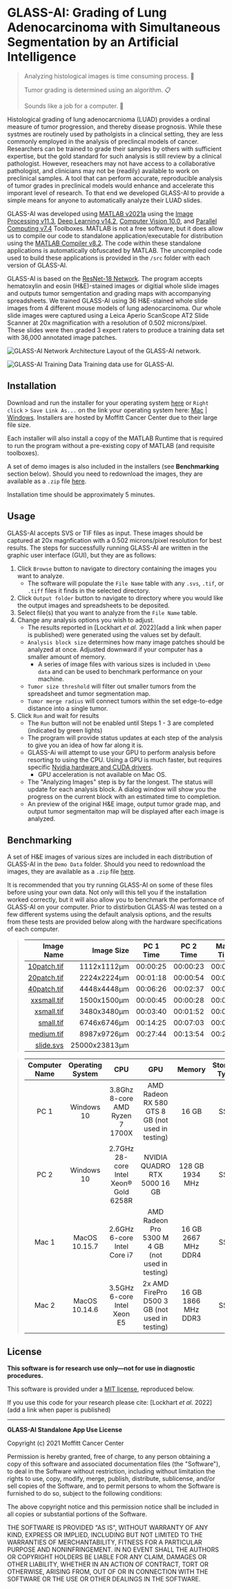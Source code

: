 # GLASS-AI: Grading of Lung Adenocarcinoma with Simultaneous Segmentation by an Artificial Intelligence

>Analyzing histological images is time consuming process. 🐌
>
>Tumor grading is determined using an algorithm. 📋
>
>Sounds like a job for a computer. 🤖

Histological grading of lung adenocarcnioma (LUAD) provides a ordinal measure of tumor progression, and thereby disease prognosis. While these systmes are routinely used by patholgists in a clincical setting, they are less commonly employed in the analysis of preclincal models of cancer. Researchers can be trained to grade their samples by others with sufficient expertise, but the gold standard for such analysis is still review by a clinical pathologist. However, reseachers may not have access to a collaborative pathologist, and clinicians may not be (readily) available to work on preclinical samples. A tool that can perform accurate, reproducible analysis of tumor grades in preclinical models would enhance and accelerate this imporant level of research. To that end we developed GLASS-AI to provide a simple means for anyone to automatically analyze their LUAD slides.

GLASS-AI was developed using [MATLAB v2021a](https://www.mathworks.com/products/matlab.html) using the [Image Processing v11.3](https://www.mathworks.com/products/image.html), [Deep Learning v14.2](https://www.mathworks.com/products/deep-learning.html), [Computer Vision 10.0](https://www.mathworks.com/products/computer-vision.html), and [Parallel Computing v7.4](https://www.mathworks.com/products/parallel-computing.html) Toolboxes. MATLAB is not a free software, but it does allow us to compile our code to standalone application/executable for distribution using the [MATLAB Compiler v8.2](https://www.mathworks.com/products/compiler.html). The code within these standalone applications is automatically obfuscated by MATLAB. The uncompiled code used to build these applications is provided in the `/src` folder with each version of GLASS-AI.

GLASS-AI is based on the [ResNet-18 Network](https://www.mathworks.com/matlabcentral/fileexchange/68261-deep-learning-toolbox-model-for-resnet-18-network). The program accepts hematoxylin and eosin (H&E)-stained images or digitial whole slide images and outputs tumor semgentation and grading maps with accompanying spreadsheets. We trained GLASS-AI using 36 H&E-stained whole slide images from 4 different mouse models of lung adenocarcinoma. Our whole slide images were captured using a Leica Aperio ScanScope AT2 Slide Scanner at 20x magnification with a resolution of 0.502 microns/pixel. These slides were then graded 3 expert raters to produce a training data set with 36,000 annotated image patches. 

![GLASS-AI Network Architecture](https://user-images.githubusercontent.com/43050409/141231551-a65dc8c0-5cd9-4cdc-8488-9b95a634e948.png)
Layout of the GLASS-AI network.

![GLASS-AI Training Data](https://user-images.githubusercontent.com/43050409/141231991-ebf9389e-086c-4fef-86d9-dfec65c08b4a.png)
Training data use for GLASS-AI.

## Installation
Download and run the installer for your operating system [here](http://timex.moffitt.org/GLASS-AI/) or `Right click` > `Save Link As...` on the link your operating system here: [Mac](http://timex.moffitt.org/GLASS-AI/Installers/GLASS-AI_installer_Mac.app.zip)  |  [Windows](http://timex.moffitt.org/GLASS-AI/Installers/GLASS_AI_Installer_Win.zip). Installers are hosted by Moffitt Cancer Center due to their large file size. 

Each installer will also install a copy of the MATLAB Runtime that is required to run the program without a pre-existing copy of MATLAB (and requisite toolboxes). 

A set of demo images is also included in the installers (see **Benchmarking** section below). Should you need to redownload the images, they are available as a `.zip` file [here](http://timex.moffitt.org/GLASS-AI/Resources/Demo_images/).

Installation time should be approximately 5 minutes.

## Usage
GLASS-AI accepts SVS or TIF files as input. These images should be captured at 20x magnfication with a 0.502 microns/pixel resolution for best results.
The steps for successfully running GLASS-AI are written in the graphic user interface (GUI), but they are as follows:
1. Click `Browse` button to navigate to directory containing the images you want to analyze.
   - The software will populate the `File Name` table with any `.svs`, `.tif`, or `.tiff` files it finds in the selected directory.
2. Click `Output folder` button to navigate to directory where you would like the output images and spreadsheets to be deposited.
3. Select file(s) that you want to analyze from the `File Name` table.
4. Change any analysis options you wish to adjust.
   - The results reported in [Lockhart *et al.* 2022](add a link when paper is published) were generated using the values set by default.
   - `Analysis block size` determines how many image patches should be analyzed at once. Adjusted downward if your computer has a smaller amount of memory.
      - A series of image files with various sizes is included in `\Demo data` and can be used to benchmark performance on your machine.
   - `Tumor size threshold` will filter out smaller tumors from the spreadsheet and tumor segmentation map.
   - `Tumor merge radius` will connect tumors within the set edge-to-edge distance into a single tumor.
6.  Click `Run` and wait for results
    - The `Run` button will not be enabled until Steps 1 - 3 are completed (indicated by green lights)
    - The program will provide status updates at each step of the analysis to give you an idea of how far along it is.
    - GLASS-Ai will attempt to use your GPU to perform analysis before resorting to using the CPU. Using a GPU is much faster, but requires specific [Nvidia hardware and CUDA drivers](https://www.mathworks.com/help/parallel-computing/gpu-support-by-release.html).
      - GPU acceleration is not available on Mac OS. 
    - The "Analyzing Images" step is by far the longest. The status will update for each analysis block. A dialog window will show you the progress on the current block with an estimated time to completion.
    - An preview of the original H&E image, output tumor grade map, and output tumor segmentaiton map will be displayed after each image is analyzed.

## Benchmarking
A set of H&E images of various sizes are included in each distribution of GLASS-AI in the `Demo Data` folder. Should you need to redownload the images, they are available as a `.zip` file [here](http://timex.moffitt.org/GLASS-AI/Resources/Demo_images/).

It is recommended that you try running GLASS-AI on some of these files before using your own data. Not only will this tell you if the installation worked correctly, but it will also allow you to benchmark the performance of GLASS-AI on your computer. Prior to distirbution GLASS-AI was tested on a few different systems using the default analysis options, and the results from these tests are provided below along with the hardware specifications of each computer.

> Image Name | Image Size  | PC 1 Time | PC 2 Time | Mac 1 Time | Mac 2 Time
> ----------:|------------:|:---------:|:---------:|:----------:|:---------:
> [10patch.tif](http://timex.moffitt.org/GLASS-AI/Resources/Demo_images/10patch.tif)| 1112x1112µm | 00:00:25 | 00:00:23 | 00:00:26 | 00:00:32
> [20patch.tif](http://timex.moffitt.org/GLASS-AI/Resources/Demo_images/20patch.tif)| 2224x2224µm | 00:01:18 | 00:00:54 | 00:01:07 | 00:01:20
> [40patch.tif](http://timex.moffitt.org/GLASS-AI/Resources/Demo_images/40patch.tif)| 4448x4448µm | 00:06:26 | 00:02:37 | 00:04:30 | 00:05:25
> [xxsmall.tif](http://timex.moffitt.org/GLASS-AI/Resources/Demo_images/XXSmall.tif)| 1500x1500µm | 00:00:45 | 00:00:28 | 00:00:57 | 00:00:39
> [xsmall.tif](http://timex.moffitt.org/GLASS-AI/Resources/Demo_images/XSmall.tif)| 3480x3480µm | 00:03:40 |  00:01:52 | 00:02:36 | 00:03:15
> [small.tif](http://timex.moffitt.org/GLASS-AI/Resources/Demo_images/Small.tif)| 6746x6746µm | 00:14:25 | 00:07:03 | 00:09:39 | 00:12:05
> [medium.tif](http://timex.moffitt.org/GLASS-AI/Resources/Demo_images/Medium.tif)| 8987x9726µm | 00:27:44 | 00:13:54 | 00:20:59 | 00:25:23
> [slide.svs](http://timex.moffitt.org/GLASS-AI/Resources/Demo_images/whole%20slide.svs)|25000x23813µm|           |           |            | 03:10:43

> Computer Name | Operating System | CPU                         | GPU                                             | Memory              | Storage Type
> :------------:|:----------------:|:---------------------------:|:-----------------------------------------------:|:-------------------:|:------------:
> PC 1          | Windows 10       | 3.8Ghz 8-core AMD Ryzen 7 1700X | AMD Radeon RX 580 GTS 8 GB (not used in testing)| 16 GB | SSD
> PC 2          | Windows 10       | 2.7GHz 28-core Intel Xeon® Gold 6258R | NVIDIA QUADRO RTX 5000 16 GB| 128 GB 1934 MHz | SSD
> Mac 1         | MacOS 10.15.7    | 2.6GHz 6-core Intel Core i7 | AMD Radeon Pro 5300 M 4 GB (not used in testing)| 16 GB 2667 MHz DDR4 | SSD
> Mac 2         | MacOS 10.14.6    | 3.5GHz 6-core Intel Xeon E5 | 2x AMD FirePro D500 3 GB (not used in testing)  | 16 GB 1866 MHz DDR3 | SSD


## License
**This software is for research use only—not for use in diagnostic procedures.** 

This software is provided under a [MIT license](https://choosealicense.com/licenses/mit/), reproduced below.

If you use this code for your research please cite: [Lockhart *et al.* 2022](add a link when paper is published)

---

**GLASS-AI Standalone App Use License**

Copyright (c) 2021 Moffitt Cancer Center

Permission is hereby granted, free of charge, to any person obtaining a copy
of this software and associated documentation files (the "Software"), to deal
in the Software without restriction, including without limitation the rights
to use, copy, modify, merge, publish, distribute, sublicense, and/or sell
copies of the Software, and to permit persons to whom the Software is
furnished to do so, subject to the following conditions:

The above copyright notice and this permission notice shall be included in all
copies or substantial portions of the Software.

THE SOFTWARE IS PROVIDED "AS IS", WITHOUT WARRANTY OF ANY KIND, EXPRESS OR
IMPLIED, INCLUDING BUT NOT LIMITED TO THE WARRANTIES OF MERCHANTABILITY,
FITNESS FOR A PARTICULAR PURPOSE AND NONINFRINGEMENT. IN NO EVENT SHALL THE
AUTHORS OR COPYRIGHT HOLDERS BE LIABLE FOR ANY CLAIM, DAMAGES OR OTHER
LIABILITY, WHETHER IN AN ACTION OF CONTRACT, TORT OR OTHERWISE, ARISING FROM,
OUT OF OR IN CONNECTION WITH THE SOFTWARE OR THE USE OR OTHER DEALINGS IN THE
SOFTWARE.

